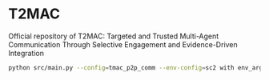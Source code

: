# T2MAC
Official repository of T2MAC: Targeted and Trusted Multi-Agent Communication Through Selective Engagement and Evidence-Driven Integration


```bash
python src/main.py --config=tmac_p2p_comm --env-config=sc2 with env_args.map_name=6h_vs_8z
```